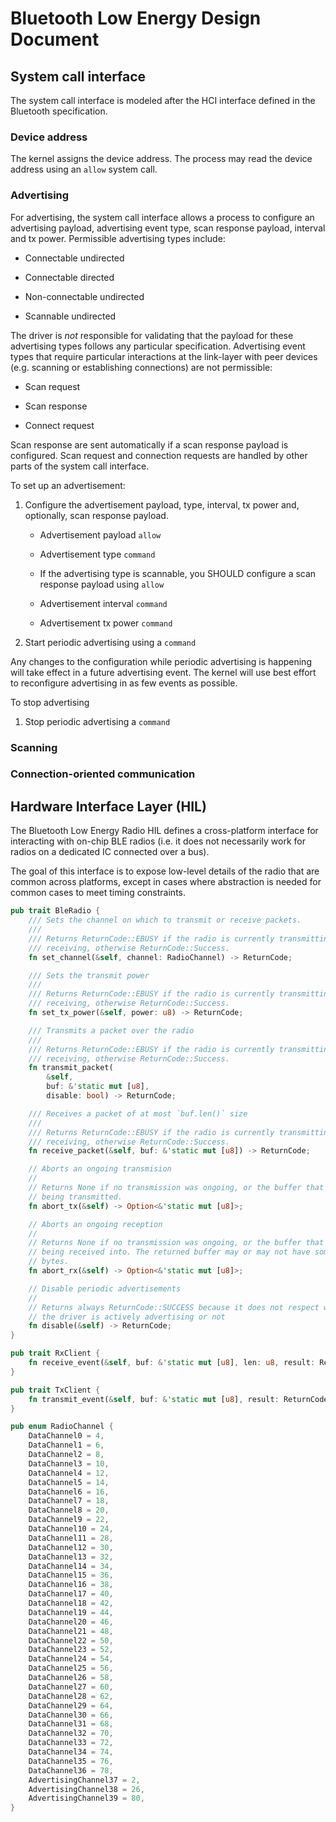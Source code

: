 Bluetooth Low Energy Design Document
====================================

## System call interface

The system call interface is modeled after the HCI interface defined in the
Bluetooth specification.

### Device address

The kernel assigns the device address. The process may read the device address
using an `allow` system call.

### Advertising

For advertising, the system call interface allows a process to configure an
advertising payload, advertising event type, scan response payload, interval and
tx power. Permissible advertising types include:

  * Connectable undirected

  * Connectable directed

  * Non-connectable undirected

  * Scannable undirected

The driver is _not_ responsible for validating that the payload for these
advertising types follows any particular specification. Advertising event types
that require particular interactions at the link-layer with peer devices (e.g.
scanning or establishing connections) are not permissible:

  * Scan request

  * Scan response

  * Connect request

Scan response are sent automatically if a scan response payload is configured.
Scan request and connection requests are handled by other parts of the system
call interface.

To set up an advertisement:

  1. Configure the advertisement payload, type, interval, tx power and,
     optionally, scan response payload.

     * Advertisement payload `allow`

     * Advertisement type `command`

     * If the advertising type is scannable, you SHOULD configure a scan
       response payload using `allow`

     * Advertisement interval `command`

     * Advertisement tx power `command`

  2. Start periodic advertising using a `command`

Any changes to the configuration while periodic advertising is happening will
take effect in a future advertising event. The kernel will use best effort to
reconfigure advertising in as few events as possible.

To stop advertising

  1. Stop periodic advertising a `command`

### Scanning

### Connection-oriented communication

## Hardware Interface Layer (HIL)

The Bluetooth Low Energy Radio HIL defines a cross-platform interface for
interacting with on-chip BLE radios (i.e. it does not necessarily work for
radios on a dedicated IC connected over a bus).

The goal of this interface is to expose low-level details of the radio that are
common across platforms, except in cases where abstraction is needed for common
cases to meet timing constraints.


```rust
pub trait BleRadio {
    /// Sets the channel on which to transmit or receive packets.
    ///
    /// Returns ReturnCode::EBUSY if the radio is currently transmitting or
    /// receiving, otherwise ReturnCode::Success.
    fn set_channel(&self, channel: RadioChannel) -> ReturnCode;

    /// Sets the transmit power
    ///
    /// Returns ReturnCode::EBUSY if the radio is currently transmitting or
    /// receiving, otherwise ReturnCode::Success.
    fn set_tx_power(&self, power: u8) -> ReturnCode;

    /// Transmits a packet over the radio
    ///
    /// Returns ReturnCode::EBUSY if the radio is currently transmitting or
    /// receiving, otherwise ReturnCode::Success.
    fn transmit_packet(
        &self,
        buf: &'static mut [u8],
        disable: bool) -> ReturnCode;

    /// Receives a packet of at most `buf.len()` size
    ///
    /// Returns ReturnCode::EBUSY if the radio is currently transmitting or
    /// receiving, otherwise ReturnCode::Success.
    fn receive_packet(&self, buf: &'static mut [u8]) -> ReturnCode;

    // Aborts an ongoing transmision
    //
    // Returns None if no transmission was ongoing, or the buffer that was
    // being transmitted.
    fn abort_tx(&self) -> Option<&'static mut [u8]>;

    // Aborts an ongoing reception
    //
    // Returns None if no transmission was ongoing, or the buffer that was //
    // being received into. The returned buffer may or may not have some populated
    // bytes.
    fn abort_rx(&self) -> Option<&'static mut [u8]>;

    // Disable periodic advertisements
    //
    // Returns always ReturnCode::SUCCESS because it does not respect whether
    // the driver is actively advertising or not
    fn disable(&self) -> ReturnCode;
}

pub trait RxClient {
    fn receive_event(&self, buf: &'static mut [u8], len: u8, result: ReturnCode);
}

pub trait TxClient {
    fn transmit_event(&self, buf: &'static mut [u8], result: ReturnCode);
}

pub enum RadioChannel {
    DataChannel0 = 4,
    DataChannel1 = 6,
    DataChannel2 = 8,
    DataChannel3 = 10,
    DataChannel4 = 12,
    DataChannel5 = 14,
    DataChannel6 = 16,
    DataChannel7 = 18,
    DataChannel8 = 20,
    DataChannel9 = 22,
    DataChannel10 = 24,
    DataChannel11 = 28,
    DataChannel12 = 30,
    DataChannel13 = 32,
    DataChannel14 = 34,
    DataChannel15 = 36,
    DataChannel16 = 38,
    DataChannel17 = 40,
    DataChannel18 = 42,
    DataChannel19 = 44,
    DataChannel20 = 46,
    DataChannel21 = 48,
    DataChannel22 = 50,
    DataChannel23 = 52,
    DataChannel24 = 54,
    DataChannel25 = 56,
    DataChannel26 = 58,
    DataChannel27 = 60,
    DataChannel28 = 62,
    DataChannel29 = 64,
    DataChannel30 = 66,
    DataChannel31 = 68,
    DataChannel32 = 70,
    DataChannel33 = 72,
    DataChannel34 = 74,
    DataChannel35 = 76,
    DataChannel36 = 78,
    AdvertisingChannel37 = 2,
    AdvertisingChannel38 = 26,
    AdvertisingChannel39 = 80,
}
```
